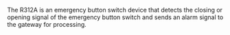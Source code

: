The R312A is an emergency button switch device that detects the closing or opening signal of the emergency button switch and sends an alarm signal to the gateway for processing.
